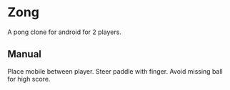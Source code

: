 # Zong
A pong clone for android for 2 players.

## Manual
Place mobile between player. Steer paddle with finger. Avoid missing ball for high score.
